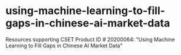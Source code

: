 # using-machine-learning-to-fill-gaps-in-chinese-ai-market-data
Resources supporting CSET Product ID # 20200064: "Using Machine Learning to Fill Gaps in Chinese AI Market Data"
